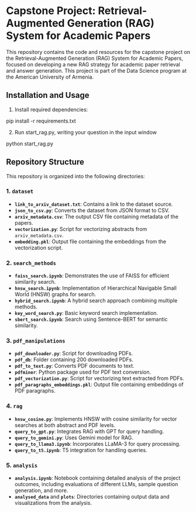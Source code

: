 # Capstone Project: Retrieval-Augmented Generation (RAG) System for Academic Papers

This repository contains the code and resources for the capstone project on the Retrieval-Augmented Generation (RAG) System for Academic Papers, focused on developing a new RAG strategy for academic paper retrieval and answer generation. This project is part of the Data Science program at the American University of Armenia.


## Installation and Usage

1) Install required dependencies:

pip install -r requirements.txt

2) Run start_rag.py, writing your question in the input window

python start_rag.py


## Repository Structure

This repository is organized into the following directories:

### 1. `dataset`
- **`link_to_arxiv_dataset.txt`**: Contains a link to the dataset source.
- **`json_to_csv.py`**: Converts the dataset from JSON format to CSV.
- **`arxiv_metadata.csv`**: The output CSV file containing metadata of the papers.
- **`vectorization.py`**: Script for vectorizing abstracts from `arxiv_metadata.csv`.
- **`embedding.pkl`**: Output file containing the embeddings from the vectorization script.

### 2. `search_methods`
- **`faiss_search.ipynb`**: Demonstrates the use of FAISS for efficient similarity search.
- **`hnsw_search.ipynb`**: Implementation of Hierarchical Navigable Small World (HNSW) graphs for search.
- **`hybrid_search.ipynb`**: A hybrid search approach combining multiple methods.
- **`key_word_search.py`**: Basic keyword search implementation.
- **`sbert_search.ipynb`**: Search using Sentence-BERT for semantic similarity.

### 3. `pdf_manipulations`
- **`pdf_downloader.py`**: Script for downloading PDFs.
- **`pdf_db`**: Folder containing 200 downloaded PDFs.
- **`pdf_to_text.py`**: Converts PDF documents to text.
- **`pdfminer`**: Python package used for PDF text conversion.
- **`pdf_vectorization.py`**: Script for vectorizing text extracted from PDFs.
- **`pdf_paragraphs_embeddings.pkl`**: Output file containing embeddings of PDF paragraphs.

### 4. `rag`
- **`hnsw_cosine.py`**: Implements HNSW with cosine similarity for vector searches at both abstract and PDF levels.
- **`query_to_gpt.py`**: Integrates RAG with GPT for query handling.
- **`query_to_gemini.py`**: Uses Gemini model for RAG.
- **`query_to_llama3.ipynb`**: Incorporates LLaMA-3 for query processing.
- **`query_to_t5.ipynb`**: T5 integration for handling queries.

### 5. `analysis`
- **`analysis.ipynb`**: Notebook containing detailed analysis of the project outcomes, including evaluations of different LLMs, sample question generation, and more.
- **`analysed_data`** and **`plots`**: Directories containing output data and visualizations from the analysis.


